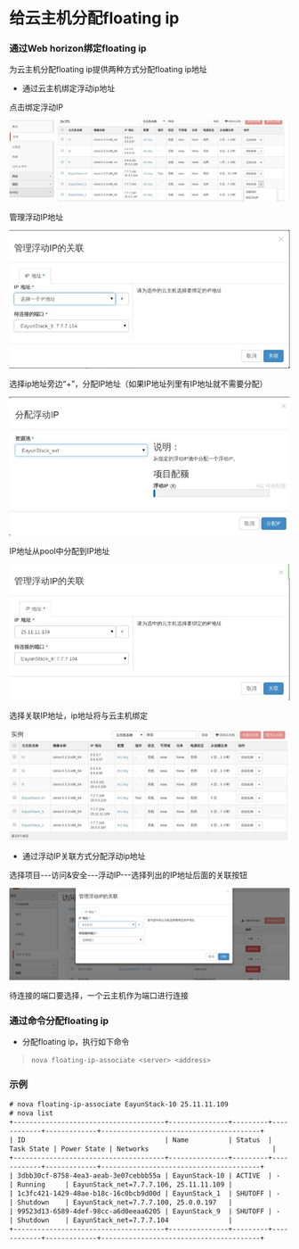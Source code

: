 # 给云主机分配floating ip

### 通过Web horizon绑定floating ip

为云主机分配floating ip提供两种方式分配floating ip地址

* 通过云主机绑定浮动ip地址

点击绑定浮动IP

![Floating_Assoclate](../Picture/floatingip_assoclate1.jpg)

管理浮动IP地址

![Floating_Assoclate](../Picture/floatingip_assoclate2.jpg)

选择ip地址旁边“+”，分配IP地址（如果IP地址列里有IP地址就不需要分配）

![Floating_Assoclate](../Picture/floatingip_assoclate3.jpg)

IP地址从pool中分配到IP地址

![Floating_Assoclate](../Picture/floatingip_assoclate4.jpg)

选择关联IP地址，ip地址将与云主机绑定

![Floating_Assoclate](../Picture/floatingip_assoclate5.jpg)

* 通过浮动IP关联方式分配浮动ip地址

选择项目---访问&安全---浮动IP---选择列出的IP地址后面的关联按钮

![Floating_Assoclate](../Picture/floatingip_assoclate6.jpg)

待连接的端口要选择，一个云主机作为端口进行连接

### 通过命令分配floating ip

* 分配floating ip，执行如下命令

> ```nova floating-ip-associate <server> <address>```

### 示例

```
# nova floating-ip-associate EayunStack-10 25.11.11.109
# nova list
+--------------------------------------+---------------+---------+------------+-------------+----------------------------------------+
| ID                                   | Name          | Status  | Task State | Power State | Networks                               |
+--------------------------------------+---------------+---------+------------+-------------+----------------------------------------+
| 3dbb30cf-8758-4ea3-aeab-3e07cebbb55a | EayunStack-10 | ACTIVE  | -          | Running     | EayunStack_net=7.7.7.106, 25.11.11.109 |
| 1c3fc421-1429-48ae-b18c-16c0bcb9d00d | EayunStack_1  | SHUTOFF | -          | Shutdown    | EayunStack_net=7.7.7.100, 25.0.0.197   |
| 99523d13-6589-4def-98cc-a6d0eeaa6205 | EayunStack_9  | SHUTOFF | -          | Shutdown    | EayunStack_net=7.7.7.104               |
+--------------------------------------+---------------+---------+------------+-------------+----------------------------------------+

```

